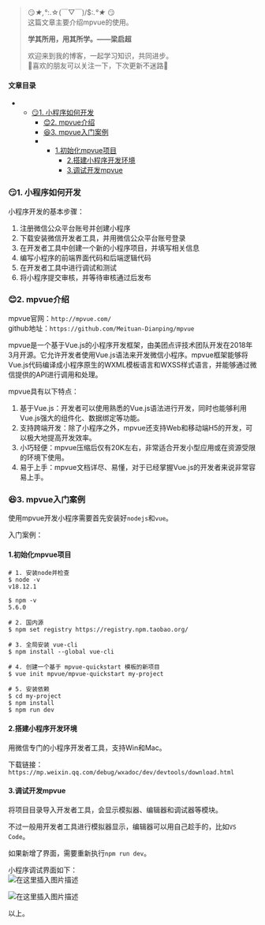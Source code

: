 







> 
> 😏*★,°*:.☆(￣▽￣)/$:*.°★* 😏  
>  这篇文章主要介绍mpvue的使用。
> 
> 
> **学其所用，用其所学。——梁启超**
> 
> 
> 欢迎来到我的博客，一起学习知识，共同进步。  
>  🥞喜欢的朋友可以关注一下，下次更新不迷路🥞
> 
> 
> 




#### 文章目录


* + [:smirk:1. 小程序如何开发](#smirk1__9)
	+ [:blush:2. mpvue介绍](#blush2_mpvue_19)
	+ [:satisfied:3. mpvue入门案例](#satisfied3_mpvue_30)
	+ - [1.初始化mpvue项目](#1mpvue_35)
		- [2.搭建小程序开发环境](#2_59)
		- [3.调试开发mpvue](#3mpvue_64)




### 😏1. 小程序如何开发


小程序开发的基本步骤：


1. 注册微信公众平台账号并创建小程序
2. 下载安装微信开发者工具，并用微信公众平台账号登录
3. 在开发者工具中创建一个新的小程序项目，并填写相关信息
4. 编写小程序的前端界面代码和后端逻辑代码
5. 在开发者工具中进行调试和测试
6. 将小程序提交审核，并等待审核通过后发布


### 😊2. mpvue介绍


mpvue官网：`http://mpvue.com/`  
 github地址：`https://github.com/Meituan-Dianping/mpvue`


mpvue是一个基于Vue.js的小程序开发框架，由美团点评技术团队开发在2018年3月开源。它允许开发者使用Vue.js语法来开发微信小程序。mpvue框架能够将Vue.js代码编译成小程序原生的WXML模板语言和WXSS样式语言，并能够通过微信提供的API进行调用和处理。


mpvue具有以下特点：


1. 基于Vue.js：开发者可以使用熟悉的Vue.js语法进行开发，同时也能够利用Vue.js强大的组件化、数据绑定等功能。
2. 支持跨端开发：除了小程序之外，mpvue还支持Web和移动端H5的开发，可以极大地提高开发效率。
3. 小巧轻便：mpvue压缩后仅有20K左右，非常适合开发小型应用或在资源受限的环境下使用。
4. 易于上手：mpvue文档详尽、易懂，对于已经掌握Vue.js的开发者来说非常容易上手。


### 😆3. mpvue入门案例


使用mpvue开发小程序需要首先安装好`nodejs`和`vue`。


入门案例：


#### 1.初始化mpvue项目



```
# 1. 安装node并检查
$ node -v
v18.12.1

$ npm -v
5.6.0

# 2. 国内源
$ npm set registry https://registry.npm.taobao.org/

# 3. 全局安装 vue-cli
$ npm install --global vue-cli

# 4. 创建一个基于 mpvue-quickstart 模板的新项目
$ vue init mpvue/mpvue-quickstart my-project

# 5. 安装依赖
$ cd my-project
$ npm install
$ npm run dev

```

#### 2.搭建小程序开发环境


用微信专门的小程序开发者工具，支持Win和Mac。


下载链接：`https://mp.weixin.qq.com/debug/wxadoc/dev/devtools/download.html`


#### 3.调试开发mpvue


将项目目录导入开发者工具，会显示模拟器、编辑器和调试器等模块。


不过一般用开发者工具进行模拟器显示，编辑器可以用自己趁手的，比如`VS Code`。


如果新增了界面，需要重新执行`npm run dev`。


小程序调试界面如下：  
 ![在这里插入图片描述](https://img-blog.csdnimg.cn/c66aeb3c0c8343a2a4ef8b2c7529079a.png)


![在这里插入图片描述](https://img-blog.csdnimg.cn/6567c240f1b5443ab60e194d3ffe3803.png)


以上。





